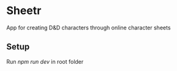 # Sheetr
App for creating D&D characters through online character sheets

## Setup

Run *npm run dev* in root folder
